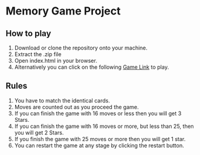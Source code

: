 # Memory Game Project

## How to play
1. Download or clone the repository onto your machine.
2. Extract the .zip file
3. Open index.html in your browser.
4. Alternatively you can click on the following [Game Link](https://jsoto3000.github.io/udacity-memory-game-js/ "Memory Game Link") to play.

## Rules
1. You have to match the identical cards.
2. Moves are counted out as you proceed the game.
3. If you can finish the game with 16 moves or less then you will get 3 Stars.
4. If you can finish the game with 16 moves or more, but less than 25, then you will get 2 Stars.
5. If you finish the game with 25 moves or more then you will get 1 star.
6. You can restart the game at any stage by clicking the restart button.
